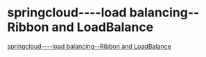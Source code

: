 # springcloud----load balancing--Ribbon and LoadBalance
[springcloud----load balancing--Ribbon and LoadBalance](https://aiwithcloud.com/2022/09/19/springcloud____load_balancing__ribbon_and_loadbalance/)